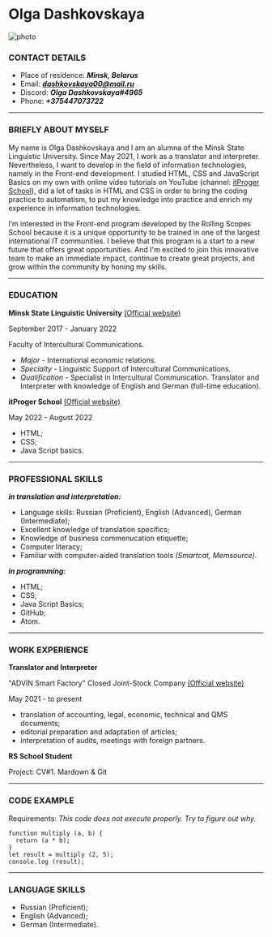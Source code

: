 # **Olga Dashkovskaya** 

![photo](https://avatars.githubusercontent.com/u/111875937?s=400&u=b5fc416a43b646b706310cdc8be763ba96f22854&v=4 "my photo")

### **CONTACT DETAILS**
* Place of residence: ***Minsk, Belarus***
* Email: ***dashkovskaya00@mail.ru***
* Discord: ***Olga Dashkovskaya#4965***
* Phone: ***+375447073722***

-----
### **BRIEFLY ABOUT MYSELF**

My name is Olga Dashkovskaya and I am an alumna of the Minsk State Linguistic University. Since May 2021, I work as a translator and interpreter. Nevertheless, I want to develop in the field of information technologies, namely in the Front-end development. I studied HTML, CSS and JavaScript Basics on my own with online video tutorials on YouTube (channel: [itProger School](https://www.youtube.com/channel/UCCXF68Da_ndcmvv_9OG75Cw/featured)), did a lot of tasks in HTML and CSS in order to bring the coding practice to automatism, to put my knowledge into practice and enrich my experience in information technologies. 

I’m interested in the Front-end program developed by the Rolling Scopes School because it is a unique opportunity to be trained in one of the largest international IT communities. I believe that this program is a start to a new future that offers great opportunities. And I'm excited to join this innovative team to make an immediate impact, continue to create great projects, and grow within the community by honing my skills.

-----
### **EDUCATION**

**Minsk State Linguistic University** [(Official website)](https://www.mslu.by/ "University official website")

September 2017 - January 2022

Faculty of Intercultural Communications.

* *Major* - International economic relations.
* *Specialty* - Linguistic Support of Intercultural Communications.
* *Qualification* - Specialist in Intercultural Communication. Translator and Interpreter with knowledge of English and German (full-time education).

**itProger School** [(Official website)](https://itproger.com/ "itProger official website")

May 2022 - August 2022

* HTML;
* CSS;
* Java Script basics.

-----
### **PROFESSIONAL SKILLS**

***in translation and interpretation:***

* Language skills: Russian (Proficient), English (Advanced), German (Intermediate);
* Excellent knowledge of translation specifics;
* Knowledge of business commenucation etiquette;
* Computer literacy;
* Familiar with computer-aided translation tools *(Smartcat, Memsource)*.

***in programming:***
* HTML;
* CSS;
* Java Script Basics;
* GitHub;
* Atom.

-----
### **WORK EXPERIENCE**

**Translator and Interpreter**

"ADVIN Smart Factory" Closed Joint-Stock Company [(Official website)](https://advin.by/ "Company official website")

May 2021 - to present

* translation of accounting, legal, economic, technical and QMS documents;
* editorial preparation and adaptation of articles;
* interpretation of audits, meetings with foreign partners.

**RS School Student**

Project: CV#1. Mardown & Git

-----
### **CODE EXAMPLE**
Requirements: *This code does not execute properly. Try to figure out why.*
```
function multiply (a, b) {
  return (a * b);
}
let result = multiply (2, 5);
console.log (result);
```
----
### **LANGUAGE SKILLS**
* Russian (Proficient);
* English (Advanced); 
* German (Intermediate).
